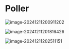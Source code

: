 # Poller

![image-20241211200911202](D:\code\study\notes_stu\c++_note\picture\image-20241211200911202.png)

![image-20241211201816426](D:\code\study\notes_stu\c++_note\picture\image-20241211201816426.png)

![image-20241211202511151](D:\code\study\notes_stu\c++_note\picture\image-20241211202511151.png)